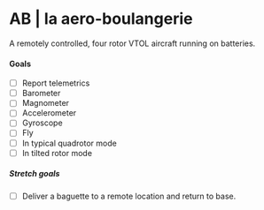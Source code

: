 # AB | la aero-boulangerie

A remotely controlled, four rotor VTOL aircraft running on batteries. 

#### Goals
- [ ] Report telemetrics
 - [ ] Barometer
 - [ ] Magnometer
 - [ ] Accelerometer
 - [ ] Gyroscope
- [ ] Fly
 - [ ] In typical quadrotor mode
 - [ ] In tilted rotor mode

##### Stretch goals
 - [ ] Deliver a baguette to a remote location and return to base.
